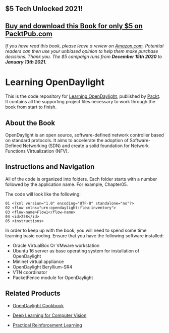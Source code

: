 ## $5 Tech Unlocked 2021!
[Buy and download this Book for only $5 on PacktPub.com](https://www.packtpub.com/product/learning-opendaylight/9781782174523)
-----
*If you have read this book, please leave a review on [Amazon.com](https://www.amazon.com/gp/product/1782174524).     Potential readers can then use your unbiased opinion to help them make purchase decisions. Thank you. The $5 campaign         runs from __December 15th 2020__ to __January 13th 2021.__*

# Learning OpenDaylight
This is the code repository for [Learning OpenDaylight](https://www.packtpub.com/networking-and-servers/learning-opendaylight?utm_source=github&utm_medium=repository&utm_campaign=9781782174523), published by [Packt](https://www.packtpub.com/?utm_source=github). It contains all the supporting project files necessary to work through the book from start to finish.
## About the Book
OpenDaylight is an open source, software-defined network controller based on standard protocols. It aims to accelerate the adoption of Software-Defined Networking (SDN) and create a solid foundation for Network Functions Virtualization (NFV).

## Instructions and Navigation
All of the code is organized into folders. Each folder starts with a number followed by the application name. For example, Chapter05.



The code will look like the following:
```
01 <?xml version="1.0" encoding="UTF-8" standalone="no"?>
02 <flow xmlns="urn:opendaylight:flow:inventory">
03 <flow-name>Flow1</flow-name>
04 <id>258</id>
05 <instructions>
```

In order to keep up with the book, you will need to spend some time learning basic coding.
Ensure that you have the following software installed:

* Oracle VirtualBox Or VMware workstation
* Ubuntu 16 server as base operating system for installation of OpenDaylight
* Mininet virtual appliance
* OpenDaylight Beryllium-SR4
* VTN coordinator
* PacketFence module for OpenDaylight

## Related Products
* [OpenDaylight Cookbook](https://www.packtpub.com/virtualization-and-cloud/opendaylight-cookbook?utm_source=github&utm_medium=repository&utm_campaign=9781786462305)

* [Deep Learning for Computer Vision](https://www.packtpub.com/big-data-and-business-intelligence/deep-learning-computer-vision?utm_source=github&utm_medium=repository&utm_campaign=9781788295628)

* [Practical Reinforcement Learning](https://www.packtpub.com/big-data-and-business-intelligence/practical-reinforcement-learning?utm_source=github&utm_medium=repository&utm_campaign=9781787128729)


